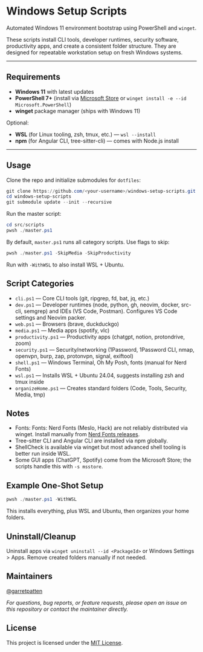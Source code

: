 # Windows Setup Scripts

Automated Windows 11 environment bootstrap using PowerShell and `winget`.

These scripts install CLI tools, developer runtimes, security software, productivity apps, and create a consistent folder structure. They are designed for repeatable workstation setup on fresh Windows systems.

---

## Requirements

- **Windows 11** with latest updates  
- **PowerShell 7+** (install via [Microsoft Store](https://apps.microsoft.com/detail/9MZ1SNWT0N5D) or `winget install -e --id Microsoft.PowerShell`)  
- **winget** package manager (ships with Windows 11)

Optional:

- **WSL** (for Linux tooling, zsh, tmux, etc.) — `wsl --install`  
- **npm** (for Angular CLI, tree-sitter-cli) — comes with Node.js install

---

## Usage

Clone the repo and initialize submodules for `dotfiles`:

```powershell
git clone https://github.com/<your-username>/windows-setup-scripts.git
cd windows-setup-scripts
git submodule update --init --recursive
```

Run the master script:

```powershell
cd src/scripts
pwsh ./master.ps1
```

By default, `master.ps1` runs all category scripts. Use flags to skip:

```powershell
pwsh ./master.ps1 -SkipMedia -SkipProductivity
```

Run with `-WithWSL` to also install WSL + Ubuntu.

## Script Categories

- `cli.ps1` — Core CLI tools (git, ripgrep, fd, bat, jq, etc.)
- `dev.ps1` — Developer runtimes (node, python, gh, neovim, docker, src-cli, semgrep) and IDEs (VS Code, Postman). Configures VS Code settings and Neovim packer.
- `web.ps1` — Browsers (brave, duckduckgo)
- `media.ps1` — Media apps (spotify, vlc)
- `productivity.ps1` — Productivity apps (chatgpt, notion, protondrive, zoom)
- `security.ps1` — Security/networking (1Password, 1Password CLI, nmap, openvpn, burp, zap, protonvpn, signal, exiftool)
- `shell.ps1` — Windows Terminal, Oh My Posh, fonts (manual for Nerd Fonts)
- `wsl.ps1` — Installs WSL + Ubuntu 24.04, suggests installing zsh and tmux inside
- `organizeHome.ps1` — Creates standard folders (Code, Tools, Security, Media, tmp)

## Notes

- Fonts: Fonts: Nerd Fonts (Meslo, Hack) are not reliably distributed via winget. Install manually from [Nerd Fonts releases](https://www.nerdfonts.com/).
- Tree-sitter CLI and Angular CLI are installed via npm globally.
- ShellCheck is available via winget but most advanced shell tooling is better run inside WSL.
- Some GUI apps (ChatGPT, Spotify) come from the Microsoft Store; the scripts handle this with `-s msstore`.

## Example One-Shot Setup

```powershell
pwsh ./master.ps1 -WithWSL
```

This installs everything, plus WSL and Ubuntu, then organizes your home folders.

## Uninstall/Cleanup

Uninstall apps via `winget uninstall --id <PackageId>` or Windows Settings > Apps.
Remove created folders manually if not needed.

## Maintainers

[@garretpatten](https://github.com/garretpatten/)

*For questions, bug reports, or feature requests, please open an issue on this repository or contact the maintainer directly.*

## License

This project is licensed under the [MIT License](./LICENSE).
